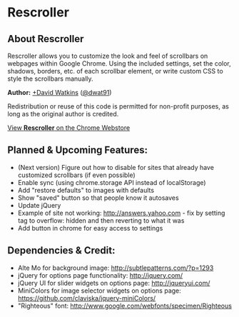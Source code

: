 # Rescroller

## About Rescroller

Rescroller allows you to customize the look and feel of scrollbars on webpages within Google Chrome. Using the included settings, set the color, shadows, borders, etc. of each scrollbar element, or write custom CSS to style the scrollbars manually.

**Author:** [+David Watkins](https://plus.google.com/104494880066441442910) ([@dwat91](https://twitter.com/dwat91))

Redistribution or reuse of this code is permitted for non-profit purposes, as long as the original author is credited.

[View **Rescroller** on the Chrome Webstore](https://chrome.google.com/webstore/detail/rescroller/ddehdnnhjimbggeeenghijehnpakijod)

## Planned & Upcoming Features:

- (Next version) Figure out how to disable for sites that already have customized scrollbars (if even possible)
- Enable sync (using chrome.storage API instead of localStorage)
- Add "restore defaults" to images with defaults
- Show "saved" button so that people know it autosaves
- Update jQuery
- Example of site not working: http://answers.yahoo.com - fix by setting <html> tag to overflow: hidden and then reverting to what it was
- Add button in chrome for easy access to settings

## Dependencies & Credit:

- Alte Mo for background image: <http://subtlepatterns.com/?p=1293>
- jQuery for options page functionality: <http://jquery.com/>
- jQuery UI for slider widgets on options page: <http://jqueryui.com/>
- MiniColors for image selector widgets on options page: <https://github.com/claviska/jquery-miniColors/>
- "Righteous" font: <http://www.google.com/webfonts/specimen/Righteous>